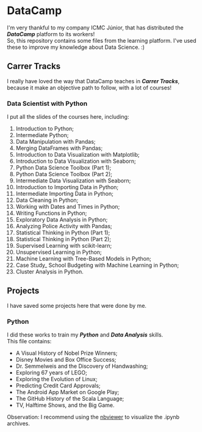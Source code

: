 # DataCamp
I'm very thankful to my company ICMC Júnior, that has distributed the __*DataCamp*__ platform to its workers! \
So, this repository contains some files from the learning platform. I've used these to improve my knowledge about Data Science. :) 

## Carrer Tracks
I really have loved the way that DataCamp teaches in __*Carrer Tracks*__, because it make an objective path to follow, with a lot of courses!

### Data Scientist with Python
I put all the slides of the courses here, including:
01. Introduction to Python;
02. Intermediate Python;
03. Data Manipulation with Pandas;
04. Merging DataFrames with Pandas;
05. Introduction to Data Visualization with Matplotlib;
06. Introduction to Data Visualization with Seaborn;
07. Python Data Science Toolbox (Part 1);
08. Python Data Science Toolbox (Part 2);
09. Intermediate Data Visualization with Seaborn;
10. Introduction to Importing Data in Python;
11. Intermediate Importing Data in Python;
12. Data Cleaning in Python;
13. Working with Dates and Times in Python;
14. Writing Functions in Python;
15. Exploratory Data Analysis in Python;
16. Analyzing Police Activity with Pandas;
17. Statistical Thinking in Python (Part 1);
18. Statistical Thinking in Python (Part 2);
19. Supervised Learning with scikit-learn;
20. Unsupervised Learning in Python;
21. Machine Learning with Tree-Based Models in Python;
22. Case Study_ School Budgeting with Machine Learning in Python;
23. Cluster Analysis in Python.

## Projects
I have saved some projects here that were done by me. 

### Python
I did these works to train my __*Python*__ and __*Data Analysis*__ skills. \
This file contains:
* A Visual History of Nobel Prize Winners;
* Disney Movies and Box Office Success;
* Dr. Semmelweis and the Discovery of Handwashing;
* Exploring 67 years of LEGO;
* Exploring the Evolution of Linux;
* Predicting Credit Card Approvals;
* The Android App Market on Google Play;
* The GitHub History of the Scala Language;
* TV, Halftime Shows, and the Big Game.

Observation: I recommend using the [nbviewer](https://nbviewer.jupyter.org/) to visualize the .ipynb archives.
